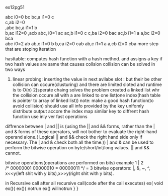 ex12pg51

abc    i0=0  bc
bc,a   i1=0  c   
c,ab   i2=0  
,abc
bc,a   i1=1 b  
b,ac   i12=0 
,acb
abc,   i0=1 ac
ac,b   i1=0 c
c,ba   i2=0 
bac
ac,b  i1=1  a
a,bc  i2=0 
bca   
abc i0=2 ab
ab,c i1=0 b
b,ca  i2=0 
cab
ab,c  i1=1 a
a,cb  i2=0 
cba
more step that are stoping iteration

hasttable:
computes hash function with a hash method. and assigns a key
if two hash values are same that causes collsion
collision can be solved in two ways
1) linear probing: inserting the value in next avilabe slot : but their be other collision can occure(clusturing) and there are limited sloted and runtime is to O(n)
2)sperate chaing solves the problem created a linked list whr the collision occure all with a are linked to one list(one index(hash table is pointer to array of linked list))
note: make a good hash function(to avoid collision)
	should use all info provided by the key
	unifomly distribute output accore the index
	map similar key to diffrent hash function
	use inly ver fast operations

diffrence between | and || is (using the || and && forms, rather than the | and & forms of these operators, will not bother to evaluate the right-hand operand alone.(
Logical || and && check the right hand side only if necessary. The | and & check both all the time.))
| and & can be used to perform the bitwise operation on byte/short/int/long values. ||  and && cannot.

bitwise operations(operations are performed on bits)
example 1 | 2  
/* 00000001
   00000010
 = 00000011 */ = 3
bitwise operators: |, &, ~, ^, x<<y(left shit with y bits),x>>y(right shit with y bits).


in Recursive call after all recursive call(code after the call executes)
ex(
void ex(){
ex(){
notrun
ex()
willnotrun
}
}
